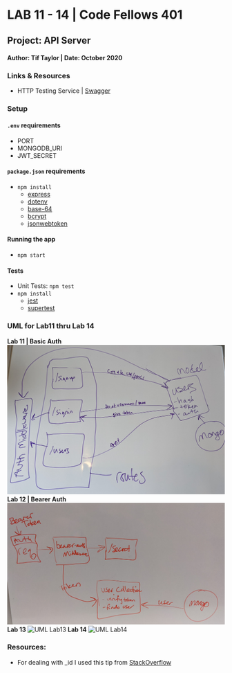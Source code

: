 # LAB 11 - 14 | Code Fellows 401

## Project: API Server

#### Author: Tif Taylor | Date: October 2020

### Links & Resources
- HTTP Testing Service | [Swagger](inspector.swagger.io)

### Setup
#### `.env` requirements
- PORT
- MONGODB_URI
- JWT_SECRET

#### `package.json` requirements
- `npm install`
  - [express](https://expressjs.com/)
  - [dotenv](https://www.npmjs.com/package/dotenv)
  - [base-64](https://www.npmjs.com/package/base-64)
  - [bcrypt](https://www.npmjs.com/package/bcrypt)
  - [jsonwebtoken](https://www.npmjs.com/package/jsonwebtoken)


#### Running the app
- `npm start`

#### Tests
- Unit Tests: `npm test`
- `npm install`
  - [jest](https://jestjs.io/)
  - [supertest](https://www.npmjs.com/package/supertest)


### UML for Lab11 thru Lab 14
**Lab 11 | Basic Auth**
![UML Lab11](assets/lab11uml.jpg)
**Lab 12 | Bearer Auth**
![UML Lab12](assets/lab12uml.jpg)
**Lab 13**
![UML Lab13](assets/lab13uml.jpg)
**Lab 14**
![UML Lab14](assets/lab14uml.jpg)

### Resources: 
- For dealing with _id I used this tip from [StackOverflow](https://stackoverflow.com/questions/7034848/mongodb-output-id-instead-of-id)